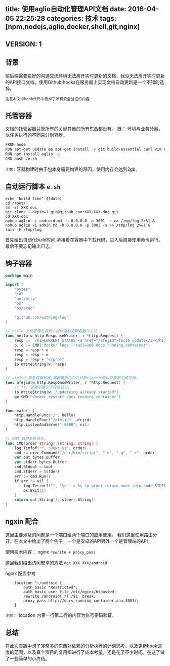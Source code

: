 title: 使用aglio自动化管理API文档
date: 2016-04-05 22:25:28
categories: 技术
tags: [npm,nodejs,aglio,docker,shell,git,nginx]
---

## VERSION: 1

## 背景

前后端需要良好的沟通交流环境无法离开实时更新的文档，我没无法离开实时更新的API接口文档。使用Github hooks在服务器上实现文档自动更新是一个不错的选择。

`注意本文中hook代码中删掉了所有安全验证的内容`

## 托管容器

文档的托管容器只管所有的关键其他的所有东西都没有。
既： 环境与业务分离，以任务执行的不同来分割容器。

``` sh
FROM node
RUN apt-get update && apt-get install -y git build-essential curl vim && apt-get clean
RUN npm install aglio -g
CMD bash /e.sh
```

`注意：`容器构建时由于包本身需要构建的原因，使用内存会达到2gb。

## 自动运行脚本 `e.sh`

```
echo "build time" $(date)
cd /root/
rm -rf XXX-doc
git clone --depth=1 git@github.com:XXX/XXX-doc.git
cd XXX-doc
nohup aglio -i android.md -h 0.0.0.0 -p 3001 -s >> /tmp/log 2>&1 &
nohup aglio -i admin.md -h 0.0.0.0 -p 3002 -s >> /tmp/log 2>&1 &
tail -F /tmp/log
```

首先给出自动化build时间,紧接着在容器中下载代码，进入后直接使用命令运行。最后不要忘记输出日志。

## 钩子容器

``` go
package main

import (
    "bytes"
    "io"
    "net/http"
    "os"
    "os/exec"

    "github.com/wothing/log"
)

// hello 文档管理的首页，提供强制更新容器的方法。
func hello(w http.ResponseWriter, r *http.Request) {
    resp := `<h1>CURRENT STATUS <a href="/afejid">force update</a></h1><pre>`
    o, e := CMD("docker logs --tail=100 docs_running_container")
    resp = resp + o
    resp = resp + e
    resp = resp + "</pre>"
    io.WriteString(w, resp)
}

// afejid 重启容器触发,容器重启之后会从新clone代码以及重新生成文档。
func afejid(w http.ResponseWriter, r *http.Request) {
    // !!! 这里不要忘了安全验证。
    io.WriteString(w, "updateing already started")
    go CMD("docker restart docs_running_container")
}

func main() {
    http.HandleFunc("/", hello)
    http.HandleFunc("/afejid", afejid)
    http.ListenAndServe(":8000", nil)
}

// CMD 调用系统命令。
func CMD(order string) (string, string) {
    log.Tinfof("", "RUN: %s", order)
    cmd := exec.Command("/usr/bin/script", "-e", "-q", "-c", order)
    var out bytes.Buffer
    var stderr bytes.Buffer
    cmd.Stdout = &out
    cmd.Stderr = &stderr
    err := cmd.Run()
    if err != nil {
        log.Terrorf("", "%s --> %s \n order return none zero code STDERR: \n %s", order, err.Error(), stderr.String())
        os.Exit(1)
    }
    return out.String(), stderr.String()
}
```


## ngxin 配合

这里主要涉及的问题是一个端口给两个端口的应用使用。
我们这里使用路由分开。在本文中给出了两个例子，一个是安卓的API另外一个是管理端的API

使用技术内容： nginx `rewrite + proxy_pass`

这里我们给出访问安卓的方法 `doc.XXX.XXX/android`

nginx 配置参考
```
    location ^~/android {
        auth_basic "Restricted";
        auth_basic_user_file /etc/nginx/htpasswd;
        rewrite /android(.*) /$1  break;
        proxy_pass http://docs_running_container.aaa:3001/;
    }
```


`注意： `location 内第一行第二行的内容为账号密码验证。


## 总结

在此次实践中想了非常多的东西对依赖的分析执行的计划思考，以及更新hook调度的范围，以及真个项目的复用都进行了成本考量。还是花了不少时间。在这了做了一些简单的小终结。
